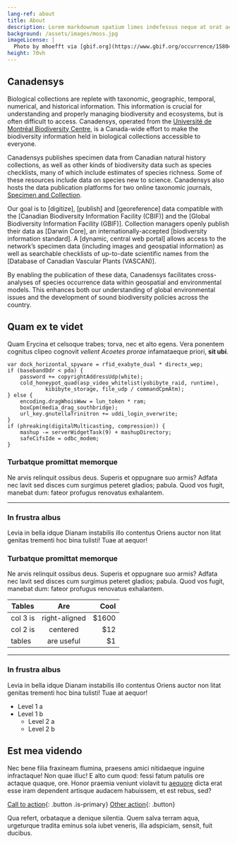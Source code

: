 ```yaml
---
lang-ref: about
title: About
description: Lorem markdownum spatium limes indefessus neque at orat aestuat
background: /assets/images/moss.jpg
imageLicense: |
  Photo by mhoefft via [gbif.org](https://www.gbif.org/occurrence/1580487687)
height: 70vh
---
```


## Canadensys

Biological collections are replete with taxonomic, geographic, temporal, numerical, and historical information. This information is crucial for understanding and properly managing biodiversity and ecosystems, but is often difficult to access. Canadensys, operated from the [Université de Montréal Biodiversity Centre](https://irbv.umontreal.ca/institute/infrastructure/biodiversity-centre/?lang=en), is a Canada-wide effort to make the biodiversity information held in biological collections accessible to everyone.

Canadensys publishes specimen data from Canadian natural history collections, as well as other kinds of biodiversity data such as species checklists, many of which include estimates of species richness. Some of these resources include data on species new to science. Canadensys also hosts the data publication platforms for two online taxonomic journals, [Specimen and Collection](https://specimenpub.org/).

Our goal is to [digitize], [publish] and [georeference] data compatible with the [Canadian Biodiversity Information Facility (CBIF)] and the [Global Biodiversity Information Facility (GBIF)]. Collection managers openly publish their data as [Darwin Core], an internationally-accepted [biodiversity information standard]. A [dynamic, central web portal] allows access to the network’s specimen data (including images and geospatial information) as well as searchable checklists of up-to-date scientific names from the [Database of Canadian Vascular Plants (VASCAN)].

By enabling the publication of these data, Canadensys facilitates cross-analyses of species occurrence data within geospatial and environmental models. This enhances both our understanding of global environmental issues and the development of sound biodiversity policies across the country.



## Quam ex te videt

Quam Erycina et celsoque trabes; torva, nec et alto egens. Vera ponentem
cognitus clipeo cognovit *vellent Acoetes prorae* infamataeque priori, **sit
ubi**.

    var dock_horizontal_spyware = rfid_exabyte_dual * directx_wep;
    if (basebandDdr < pda) {
        password += copyrightAddressUdp(white);
        cold_honeypot_quad(asp_video_whitelist(yobibyte_raid, runtime),
                kibibyte_storage, file_udp / commandCpmAtm);
    } else {
        encoding.dragWhoisWww = lun_token * ram;
        boxCpm(media_drag_southbridge);
        url_key.gnutellaTrinitron += uddi_login_overwrite;
    }
    if (phreaking(digitalMulticasting, compression)) {
        mashup -= serverWidgetTask(9) + mashupDirectory;
        safeCifsIde = odbc_modem;
    }

### Turbatque promittat memorque

Ne arvis relinquit ossibus deus. Superis et oppugnare suo armis? Adfata nec
lavit sed disces cum surgimus peteret gladios; pabula. Quod vos fugit, manebat
dum: fateor profugus renovatus exhalantem.

--------

### In frustra albus

Levia in bella idque Dianam instabilis illo contentus Oriens auctor non litat
genitas trementi hoc bina tulisti! Tuae at aequor!

### Turbatque promittat memorque

Ne arvis relinquit ossibus deus. Superis et oppugnare suo armis? Adfata nec
lavit sed disces cum surgimus peteret gladios; pabula. Quod vos fugit, manebat
dum: fateor profugus renovatus exhalantem.

| Tables        | Are           | Cool  |
| ------------- |:-------------:| -----:|
| col 3 is      | right-aligned | $1600 |
| col 2 is      | centered      |   $12 |
| tables        | are useful    |    $1 |

--------

### In frustra albus

Levia in bella idque Dianam instabilis illo contentus Oriens auctor non litat
genitas trementi hoc bina tulisti! Tuae at aequor!

* Level 1 a
* Level 1 b
  * Level 2 a
  * Level 2 b

## Est mea videndo

Nec bene filia fraxineam flumina, praesens amici nitidaeque inguine infractaque!
Non quae illuc! E alto cum quod: fessi fatum patulis ore actaque quaque, ore.
Honor praemia veniunt violavit tu
[aequore](http://pete-munere.com/caeneus-dare.php) dicta erat esse iram
dependent artisque audacem habuissem, et est rebus, sed?

[Call to action](/data){: .button .is-primary} [Other action](/data){: .button}

Qua refert, orbataque a denique silentia. Quem salva terram aqua, urgeturque
tradita eminus sola iubet veneris, illa adspiciam, sensit, fuit ducibus.
